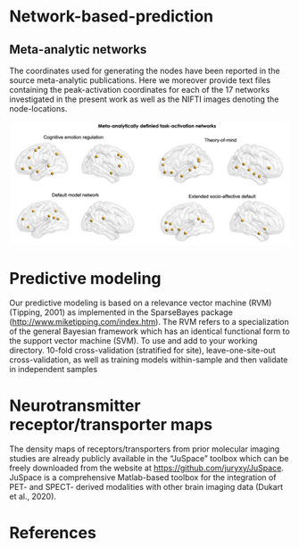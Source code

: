 # Network-based-prediction


## Meta-analytic networks 
The coordinates used for generating the nodes have been reported in the source meta-analytic publications. Here we moreover provide text files containing the peak-activation coordinates for each of the 17 networks investigated in the present work as well as the NIFTI images denoting the node-locations.

![Image text](https://github.com/JiAllen/Network-based-prediction/raw/master/Image/NetworkExamples.tif)

# Predictive modeling 
Our predictive modeling is based on a relevance vector machine (RVM) (Tipping, 2001) as implemented in the SparseBayes package (http://www.miketipping.com/index.htm). The RVM refers to a specialization of the general Bayesian framework which has an identical functional form to the support vector machine (SVM). To use  and add to your working directory. 
10-fold cross-validation (stratified for site), leave-one-site-out cross-validation, as well as training models within-sample and then validate in independent samples 


# Neurotransmitter receptor/transporter maps
The density maps of receptors/transporters from prior molecular imaging studies are already publicly available in the “JuSpace” toolbox which can be freely downloaded from the website at https://github.com/juryxy/JuSpace. JuSpace is a comprehensive Matlab-based toolbox for the integration of PET- and SPECT- derived modalities with other brain imaging data (Dukart et al., 2020). 


# References
